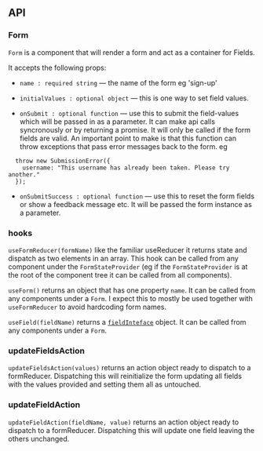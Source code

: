 ## API

### Form

`Form` is a component that will render a form and act as a container for Fields.

It accepts the following props:

* `name : required string` — the name of the form eg 'sign-up'

* `initialValues : optional object` — this is one way to set field values. 

* `onSubmit : optional function` —  use this to submit the field-values which will be passed in as a parameter. It can make api calls syncronously or by returning a promise. It will only be called if the form fields are valid. An important point to make is that this function can throw exceptions that pass error messages back to the form. eg
```
  throw new SubmissionError({
    username: "This username has already been taken. Please try another."
  }); 
```

* `onSubmitSuccess : optional function` — use this to reset the form fields or show a feedback message etc. It will be passed the form instance as a parameter.


### hooks
`useFormReducer(formName)` like the familiar useReducer it returns state and dispatch as two elements in an array. This hook can be called from any component under the `FormStateProvider` (eg if the `FormStateProvider` is at the root of the component tree it can be called from all components).

`useForm()` returns an object that has one property `name`. It can be called from any components under a `Form`. I expect this to mostly be used together with `useFormReducer` to avoid hardcoding form names.

`useField(fieldName)` returns a <a href="#fieldInterface">`fieldInteface`</a> object. It can be called from any components under a `Form`.

### updateFieldsAction
`updateFieldsAction(values)` returns an action object ready to dispatch to a formReducer. Dispatching this will reinitialize the form updating all fields with the values provided and setting them all as untouched.

### updateFieldAction
`updateFieldAction(fieldName, value)` returns an action object ready to dispatch to a formReducer. Dispatching this will update one field leaving the others unchanged.
